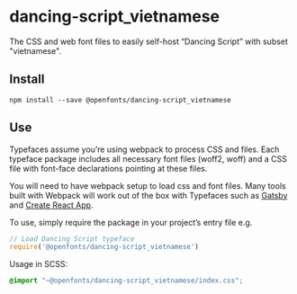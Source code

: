 
# dancing-script_vietnamese

The CSS and web font files to easily self-host “Dancing Script” with subset "vietnamese".

## Install

`npm install --save @openfonts/dancing-script_vietnamese`

## Use

Typefaces assume you’re using webpack to process CSS and files. Each typeface
package includes all necessary font files (woff2, woff) and a CSS file with
font-face declarations pointing at these files.

You will need to have webpack setup to load css and font files. Many tools built
with Webpack will work out of the box with Typefaces such as [Gatsby](https://github.com/gatsbyjs/gatsby)
and [Create React App](https://github.com/facebookincubator/create-react-app).

To use, simply require the package in your project’s entry file e.g.

```javascript
// Load Dancing Script typeface
require('@openfonts/dancing-script_vietnamese')
```

Usage in SCSS:
```scss
@import "~@openfonts/dancing-script_vietnamese/index.css";
```
